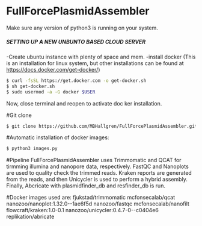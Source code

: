 # FullForcePlasmidAssembler
Make sure any version of python3 is running on your system.
##### SETTING UP A NEW UNBUNTO BASED CLOUD SERVER #############
-Create ubuntu instance with plenty of space and mem.
-install docker (This is an installation for linux system, but other installations can be found at https://docs.docker.com/get-docker/)
```bash
$ curl -fsSL https://get.docker.com -o get-docker.sh
$ sh get-docker.sh
$ sudo usermod -a -G docker $USER
```
Now, close terminal and reopen to activate doc ker installation.

#Git clone
```bash
$ git clone https://github.com/MBHallgren/FullForcePlasmidAssembler.git
```

#Automatic installation of docker images:
```bash
$ python3 images.py
```

#Pipeline
FullForcePlasmidAssembler uses Trimmomatic and QCAT for tirmming illumina and nanopore data, respectively.
FastQC and Nanoplots are used to quality check the trimmed reads.
Kraken reports are generated from the reads, and then Unicycler is used to perform a hybrid assembly.
Finally, Abcricate with plasmidfinder_db and resfinder_db is run.

#Docker images used are:
fjukstad/trimmomatic
mcfonsecalab/qcat
nanozoo/nanoplot:1.32.0--1ae6f5d
nanozoo/fastqc
mcfonsecalab/nanofilt
flowcraft/kraken:1.0-0.1
nanozoo/unicycler:0.4.7-0--c0404e6
replikation/abricate

